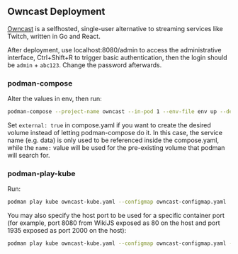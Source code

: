 ## Owncast Deployment

[Owncast](https://owncast.online/) is a selfhosted, single-user alternative
to streaming services like Twitch, written in Go and React.

After deployment, use localhost:8080/admin to access the administrative interface,
Ctrl+Shift+R to trigger basic authentication, then the login should be
`admin` + `abc123`. Change the password afterwards.

### podman-compose

Alter the values in env, then run:

```bash
podman-compose --project-name owncast --in-pod 1 --env-file env up --detach
```

Set `external: true` in compose.yaml if you want to create the desired volume
instead of letting podman-compose do it. In this case, the service name
(e.g. data) is only used to be referenced inside the compose.yaml, while the
`name:` value will be used for the pre-existing volume that podman will search for.

### podman-play-kube

Run:

```bash
podman play kube owncast-kube.yaml --configmap owncast-configmap.yaml
```

You may also specify the host port to be used for a specific container port
(for example, port 8080 from WikiJS exposed as 80 on the host and port 1935
exposed as port 2000 on the host):

```bash
podman play kube owncast-kube.yaml --configmap owncast-configmap.yaml --publish 80:8080 --publish 2000:1935
```
